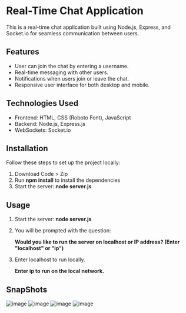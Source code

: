 # Real-Time Chat Application

This is a real-time chat application built using Node.js, Express, and Socket.io for seamless communication between users.

## Features

 - User can join the chat by entering a username.
 - Real-time messaging with other users.
 - Notifications when users join or leave the chat.
 - Responsive user interface for both desktop and mobile.

## Technologies Used

 - Frontend: HTML, CSS (Roboto Font), JavaScript
 -  Backend: Node.js, Express.js
 -  WebSockets: Socket.io

## Installation

Follow these steps to set up the project locally:

1. Download Code > Zip
2. Run **npm install** to install the dependencies
3. Start the server: **node server.js**


## Usage

1. Start the server:
      **node server.js**

2. You will be prompted with the question:

      **Would you like to run the server on localhost or IP address? (Enter "localhost" or "ip")**

3. Enter localhost to run locally.

      **Enter ip to run on the local network.**

## SnapShots
![image](https://github.com/user-attachments/assets/8fd0701c-f301-43e4-bb52-75308c561518)
![image](https://github.com/user-attachments/assets/77b1f2a8-141e-4982-8d08-93369d7fc244)
![image](https://github.com/user-attachments/assets/2685875b-9e42-486c-a453-f43459027bf6)
![image](https://github.com/user-attachments/assets/343388bb-c75c-4dfa-b5fc-e9d4c0dff145)








